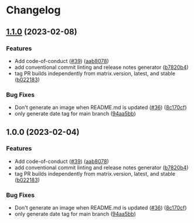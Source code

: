 # Changelog

## [1.1.0](https://github.com/graybush/ublue-base/compare/v1.0.0...v1.1.0) (2023-02-08)


### Features

* Add code-of-conduct ([#39](https://github.com/graybush/ublue-base/issues/39)) ([aab8078](https://github.com/graybush/ublue-base/commit/aab8078cfdc7d2354e057a0ca4771d3a53d2df4c))
* add conventional commit linting and release notes generator ([b7820b4](https://github.com/graybush/ublue-base/commit/b7820b4ba312ca939d0dc977ed9f6a08d135324b))
* tag PR builds independently from matrix.version, latest, and stable ([b022183](https://github.com/graybush/ublue-base/commit/b02218386235e6d40a11a48b5b1171e9acf8d1eb))


### Bug Fixes

* Don't generate an image when README.md is updated ([#36](https://github.com/graybush/ublue-base/issues/36)) ([8c170cf](https://github.com/graybush/ublue-base/commit/8c170cfe89dd306eec0940f4dc50ed245c94bc2b))
* only generate date tag for main branch ([94aa5bb](https://github.com/graybush/ublue-base/commit/94aa5bb8df2aac0985d4c9422b19b0c03a3f25b0))

## 1.0.0 (2023-02-04)


### Features

* Add code-of-conduct ([#39](https://github.com/ublue-os/base/issues/39)) ([aab8078](https://github.com/ublue-os/base/commit/aab8078cfdc7d2354e057a0ca4771d3a53d2df4c))
* add conventional commit linting and release notes generator ([b7820b4](https://github.com/ublue-os/base/commit/b7820b4ba312ca939d0dc977ed9f6a08d135324b))
* tag PR builds independently from matrix.version, latest, and stable ([b022183](https://github.com/ublue-os/base/commit/b02218386235e6d40a11a48b5b1171e9acf8d1eb))


### Bug Fixes

* Don't generate an image when README.md is updated ([#36](https://github.com/ublue-os/base/issues/36)) ([8c170cf](https://github.com/ublue-os/base/commit/8c170cfe89dd306eec0940f4dc50ed245c94bc2b))
* only generate date tag for main branch ([94aa5bb](https://github.com/ublue-os/base/commit/94aa5bb8df2aac0985d4c9422b19b0c03a3f25b0))
